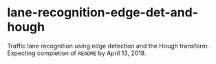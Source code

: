 # lane-recognition-edge-det-and-hough
Traffic lane recognition using edge detection and the Hough transform. Expecting completion of `README` by April 13, 2018.
